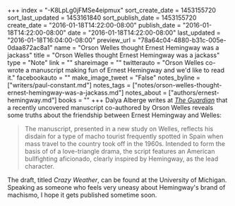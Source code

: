 +++
index = "-K8LpLg0jFMSe4eipmux"
sort_create_date = 1453155720
sort_last_updated = 1453161840
sort_publish_date = 1453155720
create_date = "2016-01-18T14:22:00-08:00"
publish_date = "2016-01-18T14:22:00-08:00"
date = "2016-01-18T14:22:00-08:00"
last_updated = "2016-01-18T16:04:00-08:00"
preview_url = "78a64c04-4880-b31c-005e-0daa872ac8a1"
name = "Orson Welles thought Ernest Hemingway was a jackass"
title = "Orson Welles thought Ernest Hemingway was a jackass"
type = "Note"
link = ""
shareimage = ""
twitterauto = "Orson Welles co-wrote a manuscript making fun of Ernest Hemingway and we'd like to read it."
facebookauto = ""
make_image_tweet = "False"
notes_byline = ["writers/paul-constant.md"]
notes_tags = ["notes/orson-welles-thought-ernest-hemingway-was-a-jackass.md"]
notes_about = ["authors/ernest-hemingway.md"]
books = ""
+++
Dalya Alberge writes at [*The Guardian*](http://www.theguardian.com/film/2016/jan/16/what-orson-welles-really-thought-about-ernest-hemingway) that a recently uncovered manuscript co-authored by Orson Welles reveals some truths about the friendship between Ernest Hemingway and Welles:

<blockquote>The manuscript, presented in a new study on Welles, reflects his disdain for a type of macho tourist frequently spotted in Spain when mass travel to the country took off in the 1960s. Intended to form the basis of of a love-triangle drama, the script features an American bullfighting aficionado, clearly inspired by Hemingway, as the lead character.</blockquote>

The draft, titled *Crazy Weather*, can be found at the University of Michigan. Speaking as someone who feels very uneasy about Hemingway's brand of machismo, I hope it gets published sometime soon.